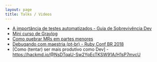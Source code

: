 ```yaml
---
layout: page
title: Talks / Videos
---
```


- [A importância de testes automatizados - Guia de Sobrevivência Dev](https://www.youtube.com/watch?v=-8HkIVIl454)
- [Mini curso de Graylog](https://www.youtube.com/watch?v=CcmAyWSWez4)
- [Como quebrar MRs em partes menores](https://www.youtube.com/watch?v=umXLpIlldXs)
- [Debugando com maestria (pt-br) - Ruby Conf BR 2018](https://www.pscp.tv/w/1OyKAykNLpbKb)
- [Como (tentar) ser mais produtivo como Dev] - https://hackmd.io/@NsDTqaU-Sw2YpEcTKSW91A/H1sP7mvcU
